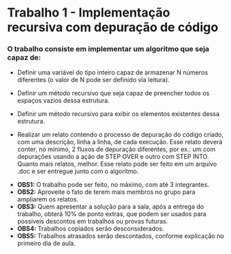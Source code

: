 # Trabalho 1 - Implementação recursiva com depuração de código

### O trabalho consiste em implementar um algoritmo que seja capaz de:

- Definir uma variável do tipo inteiro capaz de armazenar N números diferentes (o valor de N pode ser definido via leitura).

- Definir um método recursivo que seja capaz de preencher todos os espaços vazios dessa estrutura.

- Definir um método recursivo para exibir os elementos existentes dessa estrutura.

- Realizar um relato contendo o processo de depuração do código criado, com uma descrição, linha a linha, de cada execução. Esse relato deverá conter, no mínimo, 2 fluxos de depuração diferentes, por ex.: um com depurações usando a ação de STEP OVER e outro com STEP INTO. Quanto mais relatos, melhor. Esse relato pode ser feito em um arquivo .doc e ser entregue junto com o algoritmo.

* <b>OBS1:</b> O trabalho pode ser feito, no máximo, com até 3 integrantes.
* <b>OBS2:</b> Aproveite o fato de terem mais membros no grupo para ampliarem os relatos.
* <b>OBS3:</b> Quem apresentar a solução para a sala, após a entrega do trabalho, obterá 10% de ponto extras, que podem ser usados para possíveis descontos em trabalhos ou provas futuras.
* <b>OBS4:</b> Trabalhos copiados serão desconsiderados.
* <b>OBS5:</b> Trabalhos atrasados serão descontados, conforme explicação no primeiro dia de aula.